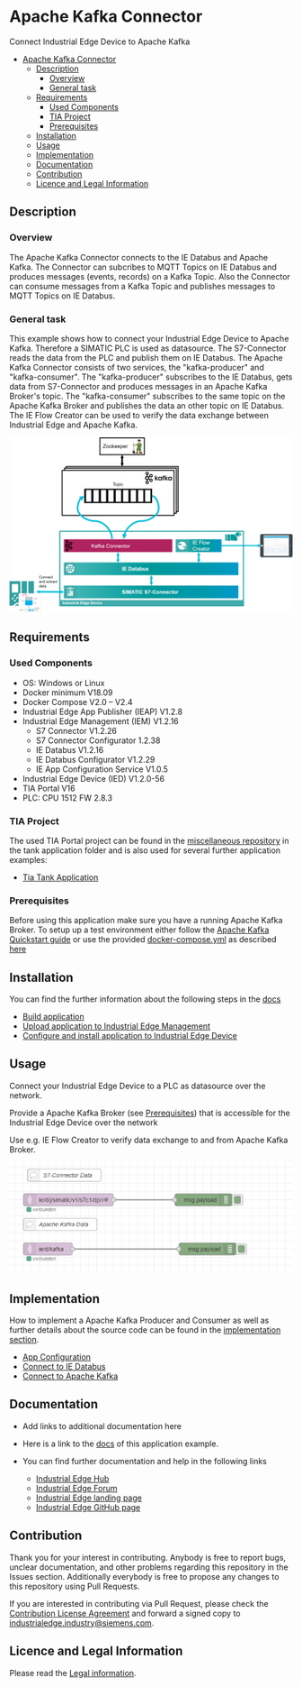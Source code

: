 # Apache Kafka Connector

Connect Industrial Edge Device to Apache Kafka 

- [Apache Kafka Connector](#apache-kafka-connector)
  - [Description](#description)
    - [Overview](#overview)
    - [General task](#general-task)
  - [Requirements](#requirements)
    - [Used Components](#used-components)
    - [TIA Project](#tia-project)
    - [Prerequisites](#prerequisites)
  - [Installation](#installation)
  - [Usage](#usage)
  - [Implementation](#implementation)
  - [Documentation](#documentation)
  - [Contribution](#contribution)
  - [Licence and Legal Information](#licence-and-legal-information)

## Description

### Overview

The Apache Kafka Connector connects to the IE Databus and Apache Kafka. The Connector can subcribes to MQTT Topics on IE Databus and produces messages (events, records) on a Kafka Topic. Also the Connector can consume messages from a Kafka Topic and publishes messages to MQTT Topics on IE Databus.

### General task

This example shows how to connect your Industrial Edge Device to Apache Kafka. Therefore a SIMATIC PLC is used as datasource. The S7-Connector reads the data from the PLC and publish them on IE Databus. The Apache Kafka Connector consists of two services, the "kafka-producer" and "kafka-consumer". The "kafka-producer" subscribes to the IE Databus, gets data from S7-Connector and produces messages in an Apache Kafka Broker's topic. The "kafka-consumer" subscribes to the same topic on the Apache Kafka Broker and publishes the data an other topic on IE Databus. The IE Flow Creator can be used to verify the data exchange between Industrial Edge and Apache Kafka.

![Overview](docs/graphics/overview.png)

## Requirements

### Used Components

- OS: Windows or Linux
- Docker minimum V18.09
- Docker Compose V2.0 – V2.4
- Industrial Edge App Publisher (IEAP) V1.2.8
- Industrial Edge Management (IEM) V1.2.16
  - S7 Connector V1.2.26
  - S7 Connector Configurator 1.2.38
  - IE Databus V1.2.16
  - IE Databus Configurator V1.2.29
  - IE App Configuration Service V1.0.5
- Industrial Edge Device (IED) V1.2.0-56
- TIA Portal V16 
- PLC: CPU 1512 FW 2.8.3

### TIA Project

The used TIA Portal project can be found in the [miscellaneous repository](https://github.com/industrial-edge/miscellaneous) in the tank application folder and is also used for several further application examples:

- [Tia Tank Application](https://github.com/industrial-edge/miscellaneous/tree/main/tank%20application)

### Prerequisites
Before using this application make sure you have a running Apache Kafka Broker. To setup up a test environment either follow the [Apache Kafka Quickstart guide](https://kafka.apache.org/quickstart) or use the provided [docker-compose.yml](./test/kafka-broker/docker-compose.yml) as described [here](./docs/installation.md#apache-kafka-broker-test-environment)

## Installation

You can find the further information about the following steps in the [docs](./docs)

- [Build application](docs/installation.md#build-application)
- [Upload application to Industrial Edge Management](docs/installation.md#upload-application-to-industrial-edge-management)
- [Configure and install application to Industrial Edge Device](docs/installation.md#install-application-on-industrial-edge-device)

## Usage

Connect your Industrial Edge Device to a PLC as datasource over the network.

Provide a Apache Kafka Broker (see [Prerequisites](#prerequisites)) that is accessible for the Industrial Edge Device over the network

Use e.g. IE Flow Creator to verify data exchange to and from Apache Kafka Broker.

![Test](./docs/graphics/test.png)

## Implementation

How to implement a Apache Kafka Producer and Consumer as well as further details about the source code can be found in the [implementation section](./docs/implementation.md).

- [App Configuration](./docs/implementation.md#app-configuration)
- [Connect to IE Databus](./docs/implementation.md#connect-to-ie-databus)
- [Connect to Apache Kafka](./docs/implementation.md#connect-to-apache-kafka)

## Documentation

- Add links to additional documentation here
  
- Here is a link to the [docs](docs/) of this application example.
- You can find further documentation and help in the following links
  - [Industrial Edge Hub](https://iehub.eu1.edge.siemens.cloud/#/documentation)
  - [Industrial Edge Forum](https://www.siemens.com/industrial-edge-forum)
  - [Industrial Edge landing page](https://new.siemens.com/global/en/products/automation/topic-areas/industrial-edge/simatic-edge.html)
  - [Industrial Edge GitHub page](https://github.com/industrial-edge)
  
## Contribution

Thank you for your interest in contributing. Anybody is free to report bugs, unclear documentation, and other problems regarding this repository in the Issues section.
Additionally everybody is free to propose any changes to this repository using Pull Requests.

If you are interested in contributing via Pull Request, please check the [Contribution License Agreement](Siemens_CLA_1.1.pdf) and forward a signed copy to [industrialedge.industry@siemens.com](mailto:industrialedge.industry@siemens.com?subject=CLA%20Agreement%20Industrial-Edge).

## Licence and Legal Information

Please read the [Legal information](LICENSE.md).
